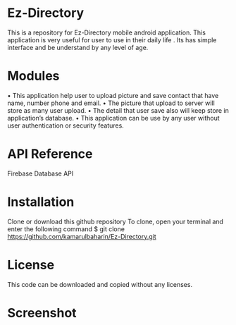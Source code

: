 # Ez-Directory

This is a repository for Ez-Directory mobile android application.
This application is very useful for user to use in their daily life .
Its has simple interface and be understand by any level of age.

# Modules

•	This application help user to upload picture and save contact that have name, number phone and email.
•	The picture that upload to server will store as many user upload.
•	The detail that user save also will keep store in application’s database.
•	This application can be use by any user without user authentication or security features.

# API Reference

Firebase Database API

# Installation

Clone or download this github repository
To clone, open your terminal and enter the following command
   $ git clone https://github.com/kamarulbaharin/Ez-Directory.git

# License

This code can be downloaded and copied without any licenses.

# Screenshot
